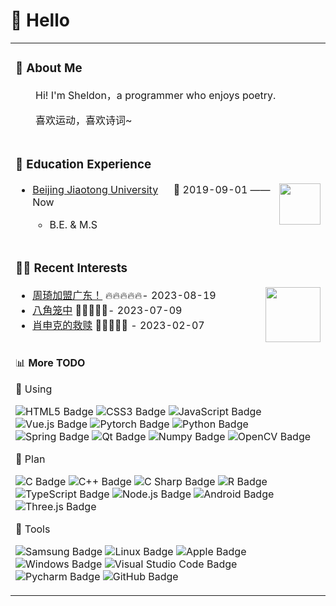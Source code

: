 #  🙋 Hello

<table>
<tr><td>

<!-- About me 关于我 -->
### 🤺 About Me


<p>&emsp;&emsp;Hi! I'm Sheldon，a programmer who enjoys poetry.</p>
<p>&emsp;&emsp;喜欢运动，喜欢诗词~</p>


</td></tr>

<tr><td>
  
### 🏢 Education Experience

<img align="right" width="66" src="https://imgb4.photophoto.cn/20091230/shiliangbeijingjiaotongdaxuexiaohuix2tupian-10933397_3.jpg" />

- [Beijing Jiaotong University](https://www.tuhuimap.com/) &emsp; 📌 2019-09-01 —— Now
  
  - B.E. & M.S

</td></tr>
<tr><td>

### 🤾‍♂️ Recent Interests

<img align="right" width="88" src="https://cdn.jsdelivr.net/gh/sun0225SUN/sun0225SUN/assets/images/artist.png" />

<!-- START_SECTION:douban -->
* <a href='https://www.sohu.com/a/713107066_121747516/' target='_blank'>周琦加盟广东！</a> 🔥🔥🔥🔥🔥- 2023-08-19
* <a href='https://movie.douban.com/subject/35765480/' target='_blank'>八角笼中</a> 🌟🌟🌟🌟🌟- 2023-07-09
* <a href='http://movie.douban.com/subject/1292052/' target='_blank'>肖申克的救赎</a> 🌟🌟🌟🌟🌟 - 2023-02-07
<!-- END_SECTION:douban -->

</td></tr>


<tr><td>

📊 **More TODO** 


💪 Using

![HTML5 Badge](https://img.shields.io/badge/HTML5-E34F26?logo=html5&logoColor=fff&style=flat)
![CSS3 Badge](https://img.shields.io/badge/CSS3-1572B6?logo=css3&logoColor=fff&style=flat)
![JavaScript Badge](https://img.shields.io/badge/JavaScript-F7DF1E?logo=javascript&logoColor=000&style=flat)
![Vue.js Badge](https://img.shields.io/badge/Vue.js-4FC08D?logo=vuedotjs&logoColor=fff&style=flat)
![Pytorch Badge](https://img.shields.io/badge/Pytorch-EE4C2C?logo=pytorch&logoColor=000&style=flat)
![Python Badge](https://img.shields.io/badge/Python-3776AB?logo=python&logoColor=fff&style=flat)
![Spring Badge](https://img.shields.io/badge/Spring-6DB33F?logo=spring&logoColor=fff&style=flat)
![Qt Badge](https://img.shields.io/badge/Qt-41CD52?logo=qt&logoColor=fff&style=flat)
![Numpy Badge](https://img.shields.io/badge/Numpy-013243?logo=numpy&logoColor=fff&style=flat)
![OpenCV Badge](https://img.shields.io/badge/OpenCV-5C3EE8?logo=opencv&logoColor=fff&style=flat)

🧠 Plan

![C Badge](https://img.shields.io/badge/C-A8B9CC?logo=c&logoColor=fff&style=flat)
![C++ Badge](https://img.shields.io/badge/C%2B%2B-00599C?logo=cplusplus&logoColor=fff&style=flat)
![C Sharp Badge](https://img.shields.io/badge/C%20Sharp-239120?logo=csharp&logoColor=fff&style=flat)
![R Badge](https://img.shields.io/badge/R-276DC3?logo=r&logoColor=fff&style=flat)
![TypeScript Badge](https://img.shields.io/badge/TypeScript-3178C6?logo=typescript&logoColor=fff&style=flat)
![Node.js Badge](https://img.shields.io/badge/Node.js-393?logo=nodedotjs&logoColor=fff&style=flat)
![Android Badge](https://img.shields.io/badge/Android-3DDC84?logo=android&logoColor=fff&style=flat)
![Three.js Badge](https://img.shields.io/badge/Three.js-092E20?logo=threedotjs&logoColor=fff&style=flat)

🧰 Tools

![Samsung Badge](https://img.shields.io/badge/Samsung-1428A0?logo=smashingmagazine&logoColor=fff&style=flat)
![Linux Badge](https://img.shields.io/badge/Linux-FCC624?logo=linux&logoColor=000&style=flat)
![Apple Badge](https://img.shields.io/badge/Apple-000000?logo=apple&logoColor=fff&style=flat)
![Windows Badge](https://img.shields.io/badge/Windows-0078D6?logo=windows&logoColor=fff&style=flat)
![Visual Studio Code Badge](https://img.shields.io/badge/Visual%20Studio%20Code-007ACC?logo=visualstudiocode&logoColor=fff&style=flat)
![Pycharm Badge](https://img.shields.io/badge/Pycharm-1428?logo=pycharm&logoColor=fff&style=flat)
![GitHub Badge](https://img.shields.io/badge/GitHub-181717?logo=github&logoColor=fff&style=flat)
</td></tr>
</table>

<div align="center" >




